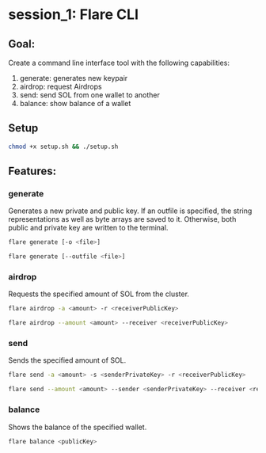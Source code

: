 # session_1: Flare CLI
## Goal:
Create a command line interface tool with the following capabilities:
1. generate: generates new keypair
2. airdrop: request Airdrops
3. send: send SOL from one wallet to another
4. balance: show balance of a wallet

## Setup
```bash
chmod +x setup.sh && ./setup.sh
```

## Features:
### generate
Generates a new private and public key. If an outfile is specified, the string representations as well as byte arrays are saved to it. Otherwise, both public and private key are written to the terminal.

```bash
flare generate [-o <file>]
```

```bash
flare generate [--outfile <file>]
```

### airdrop
Requests the specified amount of SOL from the cluster.

```bash
flare airdrop -a <amount> -r <receiverPublicKey>
```

```bash
flare airdrop --amount <amount> --receiver <receiverPublicKey>
```

### send
Sends the specified amount of SOL.

```bash
flare send -a <amount> -s <senderPrivateKey> -r <receiverPublicKey>
```

```bash
flare send --amount <amount> --sender <senderPrivateKey> --receiver <receiverPublicKey>
```

### balance
Shows the balance of the specified wallet.

```bash
flare balance <publicKey>
```

